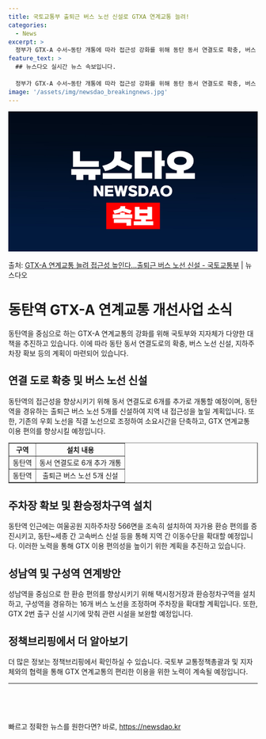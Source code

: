 ```yaml
---
title: 국토교통부 출퇴근 버스 노선 신설로 GTXA 연계교통 늘려!
categories:
  - News
excerpt: >
  정부가 GTX-A 수서~동탄 개통에 따라 접근성 강화를 위해 동탄 동서 연결도로 확충, 버스 노선 신설, 주…
feature_text: >
  ## 뉴스다오 실시간 뉴스 속보입니다.

  정부가 GTX-A 수서~동탄 개통에 따라 접근성 강화를 위해 동탄 동서 연결도로 확충, 버스 노선 신설, 주…
image: '/assets/img/newsdao_breakingnews.jpg'
---
```


![뉴스다오 속보](/assets/img/newsdao_breakingnews.jpg)

<p>출처: <a href="https://newsdao.kr/3741" rel="dofollow">GTX-A 연계교통 늘려 접근성 높인다…출퇴근 버스 노선 신설 - 국토교통부</a> | 뉴스다오</p>

<h1>동탄역 GTX-A 연계교통 개선사업 소식</h1>

<p data-ke-size="size16">동탄역을 중심으로 하는 GTX-A 연계교통의 강화를 위해 국토부와 지자체가 다양한 대책을 추진하고 있습니다. 이에 따라 동탄 동서 연결도로의 확충, 버스 노선 신설, 지하주차장 확보 등의 계획이 마련되어 있습니다.</p>

<h2 data-ke-size="size26">연결 도로 확충 및 버스 노선 신설</h2>

<p data-ke-size="size16">동탄역의 접근성을 향상시키기 위해 동서 연결도로 6개를 추가로 개통할 예정이며, 동탄역을 경유하는 출퇴근 버스 노선 5개를 신설하여 지역 내 접근성을 높일 계획입니다. 또한, 기존의 우회 노선을 직결 노선으로 조정하여 소요시간을 단축하고, GTX 연계교통 이용 편의를 향상시킬 예정입니다.</p>

<table style="border-collapse: collapse; width: 100%;" border="1">
<tbody>
<tr>
<td style="text-align: center; height: 17px;"><b>구역</b></td>
<td style="text-align: center; height: 17px;"><b>설치 내용</b></td>
</tr>
<tr>
<td style="text-align: center; height: 17px;">동탄역</td>
<td style="text-align: center; height: 17px;">동서 연결도로 6개 추가 개통</td>
</tr>
<tr>
<td style="text-align: center; height: 17px;">동탄역</td>
<td style="text-align: center; height: 17px;">출퇴근 버스 노선 5개 신설</td>
</tr>
</tbody>
</table>

<h2 data-ke-size="size26">주차장 확보 및 환승정차구역 설치</h2>

<p data-ke-size="size16">동탄역 인근에는 여울공원 지하주차장 566면을 조속히 설치하여 자가용 환승 편의를 증진시키고, 동탄~세종 간 고속버스 신설 등을 통해 지역 간 이동수단을 확대할 예정입니다. 이러한 노력을 통해 GTX 이용 편의성을 높이기 위한 계획을 추진하고 있습니다.</p>

<h2 data-ke-size="size26">성남역 및 구성역 연계방안</h2>

<p data-ke-size="size16">성남역을 중심으로 한 환승 편의를 향상시키기 위해 택시정거장과 환승정차구역을 설치하고, 구성역을 경유하는 16개 버스 노선을 조정하며 주차장을 확대할 계획입니다. 또한, GTX 2번 출구 신설 시기에 맞춰 관련 시설을 보완할 예정입니다.</p>

<h2 data-ke-size="size26">정책브리핑에서 더 알아보기</h2>

<p data-ke-size="size16">더 많은 정보는 정책브리핑에서 확인하실 수 있습니다. 국토부 교통정책총괄과 및 지자체와의 협력을 통해 GTX 연계교통의 편리한 이용을 위한 노력이 계속될 예정입니다.</p>

<hr>

<p data-ke-size="size16">&nbsp;</p>

<p data-ke-size="size16">&nbsp;</p> 

빠르고 정확한 뉴스를 원한다면? 바로, <a href="https://newsdao.kr" rel="dofollow">https://newsdao.kr</a>


